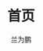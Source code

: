 ---
home: true
title: 首页
author: 兰为鹏
data: '2023-7-5'
horeImage: null
horeText: null
tagline: 三年前端开发攻城狮
actionText: 文章欣赏 ->
actionLik: /
features:
- title: 卷死别人
  details: 成就自己
- title: 80%的搬砖工作
  details: 对于自己技术的提升都是没有帮助的
- title: 优秀的程序员
  details: 复盘、总结、思考、学习
---